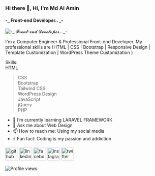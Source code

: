 ### Hi there 👋, Hi, I'm Md Al Amin
#### -_  Front-end Developer.. _-
![-_ 𝓕𝓻𝓸𝓷𝓽-𝓮𝓷𝓭 𝓓𝓮𝓿𝓮𝓵𝓸𝓹𝓮𝓻.. _-](https://media.licdn.com/dms/image/D5616AQGJTJslmeH4qg/profile-displaybackgroundimage-shrink_350_1400/0/1681888301521?e=1687392000&v=beta&t=Je2nt61IRXu3URA2mLSYIhliN1Kp5eK8Pz1-jP6Z_lY)

I'm a Computer Engineer & Professional Front-end Developer.
My professional skills are (HTML | CSS | Bootstrap | Responsive Design | Template Customization | WordPress Theme Customization )

Skills: 
<br> HTML<br>
> CSS <br>
> Bootstrap<br> 
> Tailwind CSS<br>
> WordPress Design <br>
> JavaScript <br>
> jQuery <br>
> PHP

- 🌱 I’m currently learning LARAVEL FRAMEWORK 
- 💬 Ask me about Web Design 
- 📫 How to reach me: Using my social media 
- ⚡ Fun fact: Coding is my passion and addiction 


[<img src='https://cdn.jsdelivr.net/npm/simple-icons@3.0.1/icons/github.svg' alt='github' height='40'>](https://github.com/https://github.com/asalaminbd)  [<img src='https://cdn.jsdelivr.net/npm/simple-icons@3.0.1/icons/linkedin.svg' alt='linkedin' height='40'>](https://www.linkedin.com/in/https://www.linkedin.com/in/alamin138849//)  [<img src='https://cdn.jsdelivr.net/npm/simple-icons@3.0.1/icons/facebook.svg' alt='facebook' height='40'>](https://www.facebook.com/https://web.facebook.com/alamin138849)  [<img src='https://cdn.jsdelivr.net/npm/simple-icons@3.0.1/icons/instagram.svg' alt='instagram' height='40'>](https://www.instagram.com/https://www.instagram.com/alamin_s26//)  [<img src='https://cdn.jsdelivr.net/npm/simple-icons@3.0.1/icons/twitter.svg' alt='twitter' height='40'>](https://twitter.com/https://twitter.com/asalamin_)  

  

![Profile views](https://gpvc.arturio.dev/https://github.com/asalaminbd)  
